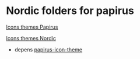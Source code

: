 # Nordic folders for papirus

[Icons themes Papirus](https://github.com/PapirusDevelopmentTeam/papirus-icon-theme)

[Icons themes Nordic](https://github.com/EliverLara/folder-colors)

* depens [papirus-icon-theme](https://github.com/PapirusDevelopmentTeam/papirus-icon-theme)

